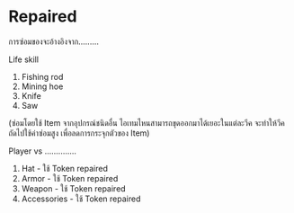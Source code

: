 # Repaired

การซ่อมของจะอ้างอิงจาก.........

Life skill

1. Fishing rod
2. Mining hoe
3. Knife
4. Saw

(ซ่อมโดยใช้ Item จากอุปกรณ์ชนิดอื่น ไอเทมไหนสามารถขุดออกมาได้เยอะในแต่ละวีค จะทำให้วีคถัดไปใช้ค่าซ่อมสูง เพื่อลดการกระจุกตัวของ Item)



Player vs ..............

1. Hat - ใช้ Token repaired
2. Armor - ใช้ Token repaired
3. Weapon - ใช้ Token repaired
4. Accessories - ใช้ Token repaired

